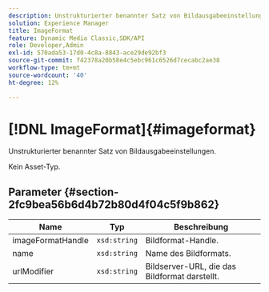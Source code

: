 ```yaml
---
description: Unstrukturierter benannter Satz von Bildausgabeeinstellungen.
solution: Experience Manager
title: ImageFormat
feature: Dynamic Media Classic,SDK/API
role: Developer,Admin
exl-id: 570ada53-17d0-4c8a-8843-ace29de92bf3
source-git-commit: f42378a20b58e4c5ebc961c6526d7cecabc2ae38
workflow-type: tm+mt
source-wordcount: '40'
ht-degree: 12%

---
```


# [!DNL ImageFormat]{#imageformat}

Unstrukturierter benannter Satz von Bildausgabeeinstellungen.

Kein Asset-Typ.

## Parameter {#section-2fc9bea56b6d4b72b80d4f04c5f9b862}

| Name | Typ | Beschreibung |
|---|---|---|
| imageFormatHandle | `xsd:string` | Bildformat-Handle. |
| name | `xsd:string` | Name des Bildformats. |
| urlModifier | `xsd:string` | Bildserver-URL, die das Bildformat darstellt. |
